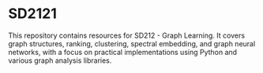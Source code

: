 # SD2121
This repository contains resources for SD212 - Graph Learning. It covers graph structures, ranking, clustering, spectral embedding, and graph neural networks, with a focus on practical implementations using Python and various graph analysis libraries.
